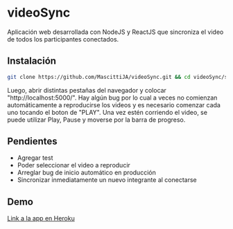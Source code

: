 # videoSync

Aplicación web desarrollada con NodeJS y ReactJS que sincroniza el video de todos los participantes conectados.

## Instalación

```bash
git clone https://github.com/MascittiJA/videoSync.git && cd videoSync/server/ && npm run build
```
Luego, abrir distintas pestañas del navegador y colocar "http://localhost:5000/".
Hay algún bug por lo cual a veces no comienzan automáticamente a reproducirse los videos y es necesario comenzar cada uno tocando el boton de "PLAY".
Una vez estén corriendo el video, se puede utilizar Play, Pause y moverse por la barra de progreso.

## Pendientes

* Agregar test
* Poder seleccionar el video a reproducir
* Arreglar bug de inicio automático en producción
* Sincronizar inmediatamente un nuevo integrante al conectarse

## Demo

[Link a la app en Heroku](https://video-syncronization.herokuapp.com/)

